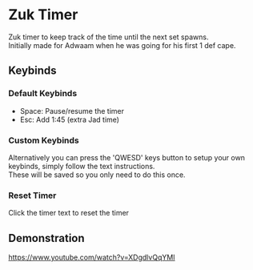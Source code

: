 # Zuk Timer

Zuk timer to keep track of the time until the next set spawns.  
Initially made for Adwaam when he was going for his first 1 def cape.

## Keybinds

### Default Keybinds

* Space: Pause/resume the timer
* Esc: Add 1:45 (extra Jad time)

### Custom Keybinds

Alternatively you can press the 'QWESD' keys button to setup your own keybinds, simply follow the text instructions.  
These will be saved so you only need to do this once.

### Reset Timer
Click the timer text to reset the timer

## Demonstration

https://www.youtube.com/watch?v=XDgdlvQqYMI